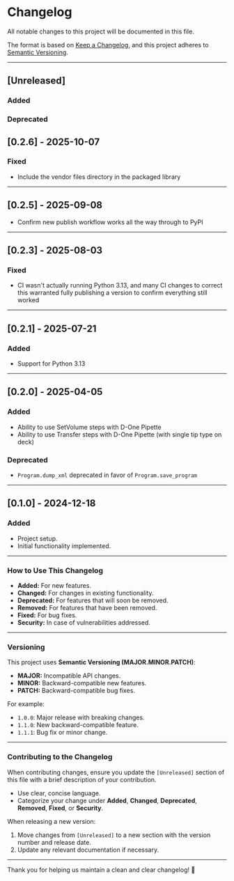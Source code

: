 # Changelog

All notable changes to this project will be documented in this file.

The format is based on [Keep a Changelog](https://keepachangelog.com/en/1.1.0/), and this project adheres to [Semantic Versioning](https://semver.org/).

---

## [Unreleased]

### Added


### Deprecated


## [0.2.6] - 2025-10-07

### Fixed
- Include the vendor files directory in the packaged library

---

## [0.2.5] - 2025-09-08

- Confirm new publish workflow works all the way through to PyPI

---

## [0.2.3] - 2025-08-03

### Fixed
- CI wasn't actually running Python 3.13, and many CI changes to correct this warranted fully publishing a version to confirm everything still worked

---

## [0.2.1] - 2025-07-21

### Added
- Support for Python 3.13

---

## [0.2.0] - 2025-04-05

### Added
- Ability to use SetVolume steps with D-One Pipette
- Ability to use Transfer steps with D-One Pipette (with single tip type on deck)

### Deprecated
- `Program.dump_xml` deprecated in favor of `Program.save_program`

---

## [0.1.0] - 2024-12-18

### Added
- Project setup.
- Initial functionality implemented.

---

### How to Use This Changelog

- **Added:** For new features.
- **Changed:** For changes in existing functionality.
- **Deprecated:** For features that will soon be removed.
- **Removed:** For features that have been removed.
- **Fixed:** For bug fixes.
- **Security:** In case of vulnerabilities addressed.

---

### Versioning

This project uses **Semantic Versioning (MAJOR.MINOR.PATCH)**:
- **MAJOR:** Incompatible API changes.
- **MINOR:** Backward-compatible new features.
- **PATCH:** Backward-compatible bug fixes.

For example:
- `1.0.0`: Major release with breaking changes.
- `1.1.0`: New backward-compatible feature.
- `1.1.1`: Bug fix or minor change.

---

### Contributing to the Changelog

When contributing changes, ensure you update the `[Unreleased]` section of this file with a brief description of your contribution.

- Use clear, concise language.
- Categorize your change under **Added**, **Changed**, **Deprecated**, **Removed**, **Fixed**, or **Security**.

When releasing a new version:
1. Move changes from `[Unreleased]` to a new section with the version number and release date.
2. Update any relevant documentation if necessary.

---

Thank you for helping us maintain a clean and clear changelog! 🚀
